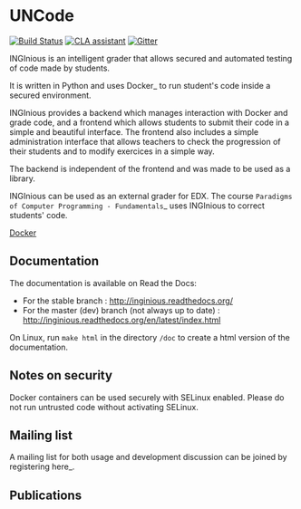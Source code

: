 # UNCode

[![Build Status](https://travis-ci.org/JuezUN/INGInious.svg?branch=master)](https://travis-ci.org/JuezUN/INGInious)
[![CLA assistant](https://cla-assistant.io/readme/badge/JuezUN/INGInious)](https://cla-assistant.io/JuezUN/INGInious)
[![Gitter](https://badges.gitter.im/uncode-unal/community.svg)](https://gitter.im/uncode-unal/community?utm_source=badge&utm_medium=badge&utm_campaign=pr-badge)


INGInious is an intelligent grader that allows secured and automated testing of code made by students.

It is written in Python and uses Docker_ to run student's code inside a secured environment.

INGInious provides a backend which manages interaction with Docker and grade code, and a frontend which allows students to submit their code in a simple and beautiful interface. The frontend also includes a simple administration interface that allows teachers to check the progression of their students and to modify exercices in a simple way.

The backend is independent of the frontend and was made to be used as a library.

INGInious can be used as an external grader for EDX. The course `Paradigms of Computer Programming - Fundamentals`_ uses INGInious to correct students' code.

[Docker](https://www.docker.com/)

## Documentation

The documentation is available on Read the Docs:

- For the stable branch : http://inginious.readthedocs.org/
- For the master (dev) branch (not always up to date) : http://inginious.readthedocs.org/en/latest/index.html

On Linux, run ``make html`` in the directory ``/doc`` to create a html version of the documentation.


## Notes on security

Docker containers can be used securely with SELinux enabled. Please do not run untrusted code without activating SELinux.

## Mailing list

A mailing list for both usage and development discussion can be joined by registering here_.

## Publications
